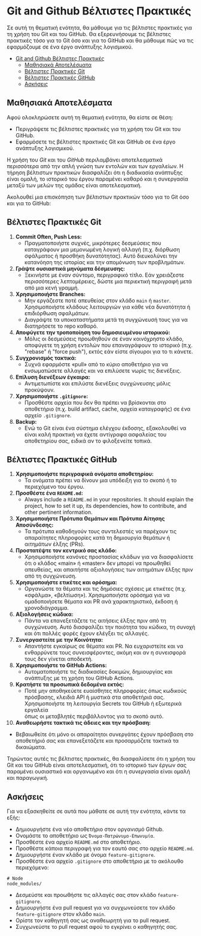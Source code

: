 # Git and Github Βέλτιστες Πρακτικές

Σε αυτή τη θεματική ενότητα, θα μάθουμε για τις βέλτιστες πρακτικές για τη χρήση του Git και του GitHub. Θα εξερευνήσουμε τις βέλτιστες πρακτικές τόσο για το Git όσο και για το GitHub και θα μάθουμε πώς να τις εφαρμόζουμε σε ένα έργο ανάπτυξης λογισμικού.

- [Git and Github Βέλτιστες Πρακτικές](#git-and-github-best-practices)
  - [Μαθησιακά Αποτελέσματα](#Μαθησιακά-Αποτελέσματα)
  - [Βέλτιστες Πρακτικές Git ](#Βέλτιστες-Πρακτικές-Git)
  - [Βέλτιστες Πρακτικές GitHub](#Βέλτιστες-Πρακτικές-GitHub)
  - [Ασκήσεις](#Ασκήσεις)

## Μαθησιακά Αποτελέσματα

Αφού ολοκληρώσετε αυτή τη θεματική ενότητα, θα είστε σε θέση:

- Περιγράψετε τις βέλτιστες πρακτικές για τη χρήση του Git και του GitHub.
- Εφαρμόσετε τις βέλτιστες πρακτικές Git και GitHub σε ένα έργο ανάπτυξης λογισμικού.

Η χρήση του *Git* και του *GitHub* περιλαμβάνει αποτελεσματικά περισσότερα από την απλή γνώση των εντολών και των εργαλείων. Η τήρηση βέλτιστων πρακτικών διασφαλίζει ότι η διαδικασία ανάπτυξης είναι ομαλή, το ιστορικό του έργου παραμένει καθαρό και η συνεργασία μεταξύ των μελών της ομάδας είναι αποτελεσματική.

Ακολουθεί μια επισκόπηση των βέλτιστων πρακτικών τόσο για το Git όσο και για το GitHub:

## Βέλτιστες Πρακτικές Git 

1. **Commit Often, Push Less:** 
     - Πραγματοποιήστε συχνές, μικρότερες δεσμεύσεις που καταγράφουν μια μεμονωμένη λογική αλλαγή (π.χ. διόρθωση σφάλματος ή προσθήκη δυνατότητας). Αυτό διευκολύνει την κατανόηση της ιστορίας και την απομόνωση των προβλημάτων.
2. **Γράψτε ουσιαστικά μηνύματα δέσμευσης:** 
   - Ξεκινήστε με έναν σύντομο, περιγραφικό τίτλο. Εάν χρειάζεστε περισσότερες λεπτομέρειες, δώστε μια περιεκτική περιγραφή μετά από μια κενή γραμμή.
3. **Χρησιμοποιήστε Branches:**
   -  Μην εργάζεστε ποτέ απευθείας στον κλάδο  `main` ή `master`. Χρησιμοποιήστε κλάδους λειτουργιών για κάθε νέα δυνατότητα ή επιδιόρθωση σφαλμάτων.
   -  Διαγράψτε τα υποκαταστήματα μετά τη συγχώνευσή τους για να διατηρήσετε το repo καθαρό.
4. **Αποφύγετε την τροποποίηση του δημοσιευμένου ιστορικού:** 
   - Μόλις οι δεσμεύσεις προωθηθούν σε έναν κοινόχρηστο κλάδο, αποφύγετε τη χρήση εντολών που επαναγράφουν το ιστορικό (π.χ. "rebase" ή "force push"), εκτός εάν είστε σίγουροι για το τι κάνετε.
5. **Συγχρονισμός τακτικά:** 
   - Συχνά εφαρμόστε «pull» από το κύριο αποθετήριο για να ενσωματώσετε αλλαγές και να επιλύσετε νωρίς τις διενέξεις.
6. **Επίλυση διενέξεων έγκαιρα:** 
   - Αντιμετωπίστε και επιλύστε διενέξεις συγχώνευσης μόλις προκύψουν.
7. **Χρησιμοποιήστε `.gitignore`:**
   - Προσθέστε αρχεία που δεν θα πρέπει να βρίσκονται στο αποθετήριο (π.χ. build artifact, cache, αρχεία καταγραφής) σε ένα αρχείο `.gitignore`.
8. **Backup:**
   - Ενώ το Git είναι ένα σύστημα ελέγχου έκδοσης, εξακολουθεί να είναι καλή πρακτική να έχετε αντίγραφα ασφαλείας του αποθετηρίου σας, ειδικά αν το φιλοξενείτε τοπικά.

## Βέλτιστες Πρακτικές GitHub

1. **Χρησιμοποιήστε περιγραφικά ονόματα αποθετηρίου:** 
   - Τα ονόματα πρέπει να δίνουν μια υπόδειξη για το σκοπό ή το περιεχόμενο του έργου.
2. **Προσθέστε ένα `README.md`:**
   - Always include a `README.md` in your repositories. It should explain the project, how to set it up, its dependencies, how to contribute, and other pertinent information.
3. **Χρησιμοποιήστε Πρότυπα Θεμάτων και Πρότυπα Αίτησης Αποσύνδεσης:**
   - Τα πρότυπα καθοδηγούν τους συντελεστές να παρέχουν τις απαραίτητες πληροφορίες κατά τη δημιουργία θεμάτων ή αιτημάτων έλξης (PRs).
4. **Προστατέψτε τον κεντρικό σας κλάδο:** 
   - Χρησιμοποιήστε κανόνες προστασίας κλάδων για να διασφαλίσετε ότι ο κλάδος «main» ή «master» δεν μπορεί να προωθηθεί απευθείας, και απαιτήστε αξιολογήσεις των αιτημάτων έλξης πριν από       τη συγχώνευση.
5. **Χρησιμοποιήστε ετικέτες και ορόσημα:** 
   - Οργανώστε τα θέματα και τις δημόσιες σχέσεις με ετικέτες (π.χ. «σφάλμα», «βελτίωση»). Χρησιμοποιήστε ορόσημα για να ομαδοποιήσετε θέματα και PR ανά χαρακτηριστικό, έκδοση ή           
     χρονοδιάγραμμα.
6. **Αξιολογήσεις κώδικα:**
   - Πάντα να επανεξετάζετε τις αιτήσεις έλξης πριν από τη συγχώνευση. Αυτό διασφαλίζει την ποιότητα του κώδικα, τη συνοχή και ότι πολλές φορές έχουν ελέγξει τις αλλαγές.
7. **Συνεργαστείτε με την Κοινότητα:**
   - Απαντήστε εγκαίρως σε θέματα και PR. Να ευχαριστείτε και να ενθαρρύνετε τους συνεισφέροντες, ακόμη και αν η συνεισφορά τους δεν γίνεται αποδεκτή.
8. **Χρησιμοποιήστε το GitHub Actions:**
   - Αυτοματοποιήστε τις διαδικασίες δοκιμών, δημιουργίας και ανάπτυξης με τη χρήση του GitHub Actions.
9. **Κρατήστε τα προσωπικά δεδομένα εκτός:**
   - Ποτέ μην αποθηκεύετε ευαίσθητες πληροφορίες όπως κωδικούς πρόσβασης, κλειδιά API ή μυστικά στα αποθετήριά σας. Χρησιμοποιήστε τη λειτουργία Secrets του GitHub ή εξωτερικά εργαλεία     
     όπως οι μεταβλητές περιβάλλοντος για το σκοπό αυτό.
10. **Αναθεωρήστε τακτικά τις άδειες και την πρόσβαση:** 
   - Βεβαιωθείτε ότι μόνο οι απαραίτητοι συνεργάτες έχουν πρόσβαση στο αποθετήριό σας και επανεξετάζετε και προσαρμόζετε τακτικά τα δικαιώματα.

Τηρώντας αυτές τις βέλτιστες πρακτικές, θα διασφαλίσετε ότι η χρήση του Git και του GitHub είναι αποτελεσματική, ότι το ιστορικό των έργων σας παραμένει ουσιαστικό και οργανωμένο και ότι η συνεργασία είναι ομαλή και παραγωγική.

## Ασκήσεις

Για να εξασκηθείτε σε αυτά που μάθατε σε αυτή την ενότητα, κάντε τα εξής:

- Δημιουργήστε ένα νέο αποθετήριο στον οργανισμό Github.
- Ονομάστε το αποθετήριο ως `Όνομα-Πατρώνυμο-Επωνυμία`.
- Προσθέστε ένα αρχείο `README.md` στο αποθετήριο.
- Προσθέστε κάποια περιγραφή για τον εαυτό σας στο αρχείο `README.md`.
- Δημιουργήστε έναν κλάδο με όνομα `feature-gitignore`.
- Προσθέστε ένα αρχείο `.gitignore` στο αποθετήριο με το ακόλουθο περιεχόμενο:

```
# Node
node_modules/
```
- Δεσμεύστε και προωθήστε τις αλλαγές σας στον κλάδο `feature-gitignore`.
- Δημιουργήστε ένα pull request για να συγχωνεύσετε τον κλάδο `feature-gitignore` στον κλάδο `main`.
- Ορίστε τον καθηγητή σας ως αναθεωρητή για το pull request.
- Συγχωνεύστε το pull request αφού το εγκρίνει ο καθηγητής σας.
